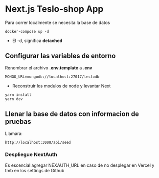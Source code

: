 # Next.js Teslo-shop App
Para correr localmente se necesita la base de datos
```
docker-compose up -d
```

* El -d, significa __detached__

## Configurar las variables de entorno
Renombrar el archivo __.env.template__ a __.env__
```
MONGO_URL=mongodb://localhost:27017/teslodb
```

* Reconstruir los modulos de node y levantar Next
```
yarn install
yarn dev
```

## Llenar la base de datos con informacion de pruebas

Llamara:
```
http://localhost:3000/api/seed
```




### Despliegue NextAuth
Es escencial agregar NEXAUTH_URL en caso de no desplegar en Vercel y tmb en los settings de Github